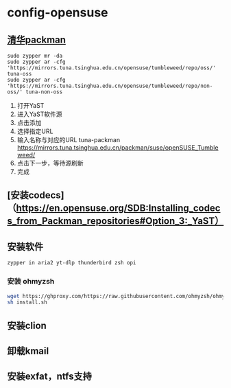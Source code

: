 # config-opensuse
## [清华packman](https://mirrors.tuna.tsinghua.edu.cn/help/opensuse/) 
  ```
  sudo zypper mr -da
  sudo zypper ar -cfg 'https://mirrors.tuna.tsinghua.edu.cn/opensuse/tumbleweed/repo/oss/' tuna-oss
  sudo zypper ar -cfg 'https://mirrors.tuna.tsinghua.edu.cn/opensuse/tumbleweed/repo/non-oss/' tuna-non-oss
  ```
  1. 打开YaST
  2. 进入YaST软件源
  3. 点击添加
  4. 选择指定URL
  5. 输入名称与对应的URL
  tuna-packman  
  https://mirrors.tuna.tsinghua.edu.cn/packman/suse/openSUSE_Tumbleweed/
  6. 点击下一步，等待源刷新
  7. 完成
## [安装codecs]（https://en.opensuse.org/SDB:Installing_codecs_from_Packman_repositories#Option_3:_YaST）
## 安装软件
`zypper in aria2 yt-dlp thunderbird zsh opi`
### 安装 ohmyzsh
```bash
wget https://ghproxy.com/https://raw.githubusercontent.com/ohmyzsh/ohmyzsh/master/tools/install.sh
sh install.sh
```
## 安装clion
## 卸载kmail
## 安装exfat，ntfs支持
 

